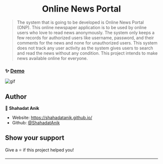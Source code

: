 <h1 align="center">Online News Portal</h1>

> The system that is going to be developed is Online News Portal (ONP). This online newspaper application is to be used by online users who love to read news anonymously. The system only keeps a few records for authorized users like username, password, and their comments for the news and none for unauthorized users. This system does not track any user activity as the system gives users to search and read the news without any condition. This project intends to make news available online for everyone.

### ✨ [Demo](https://img.dhravya.dev/b37.gif)
![gif](https://us-east-1.tixte.net/uploads/anik.needs.rest/image.png)

<!-- ***
## Install

```sh
git clone https://github.com/dhravya/typemonkey && pip install -r typemonkey/requirements.txt
```

## Usage

```sh
py typemonkey/main.py
``` -->

## Author

👤 **Shahadat Anik**

* Website: https://shahadatanik.github.io/
* Github: [@ShahadatAnik](https://github.com/ShahadatAnik)

## Show your support

Give a ⭐️ if this project helped you!

***